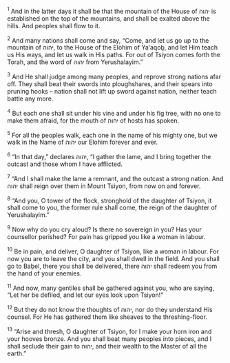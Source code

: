 <sup>1</sup> And in the latter days it shall be that the mountain of the House of יהוה is established on the top of the mountains, and shall be exalted above the hills. And peoples shall flow to it.

<sup>2</sup> And many nations shall come and say, “Come, and let us go up to the mountain of יהוה, to the House of the Elohim of Ya‛aqoḇ, and let Him teach us His ways, and let us walk in His paths. For out of Tsiyon comes forth the Torah, and the word of יהוה from Yerushalayim.”

<sup>3</sup> And He shall judge among many peoples, and reprove strong nations afar off. They shall beat their swords into ploughshares, and their spears into pruning hooks – nation shall not lift up sword against nation, neither teach battle any more.

<sup>4</sup> But each one shall sit under his vine and under his fig tree, with no one to make them afraid, for the mouth of יהוה of hosts has spoken.

<sup>5</sup> For all the peoples walk, each one in the name of his mighty one, but we walk in the Name of יהוה our Elohim forever and ever.

<sup>6</sup> “In that day,” declares יהוה, “I gather the lame, and I bring together the outcast and those whom I have afflicted.

<sup>7</sup> “And I shall make the lame a remnant, and the outcast a strong nation. And יהוה shall reign over them in Mount Tsiyon, from now on and forever.

<sup>8</sup> “And you, O tower of the flock, stronghold of the daughter of Tsiyon, it shall come to you, the former rule shall come, the reign of the daughter of Yerushalayim.”

<sup>9</sup> Now why do you cry aloud? Is there no sovereign in you? Has your counsellor perished? For pain has gripped you like a woman in labour.

<sup>10</sup> Be in pain, and deliver, O daughter of Tsiyon, like a woman in labour. For now you are to leave the city, and you shall dwell in the field. And you shall go to Baḇel, there you shall be delivered, there יהוה shall redeem you from the hand of your enemies.

<sup>11</sup> And now, many gentiles shall be gathered against you, who are saying, “Let her be defiled, and let our eyes look upon Tsiyon!”

<sup>12</sup> But they do not know the thoughts of יהוה, nor do they understand His counsel. For He has gathered them like sheaves to the threshing-floor.

<sup>13</sup> “Arise and thresh, O daughter of Tsiyon, for I make your horn iron and your hooves bronze. And you shall beat many peoples into pieces, and I shall seclude their gain to יהוה, and their wealth to the Master of all the earth.”

